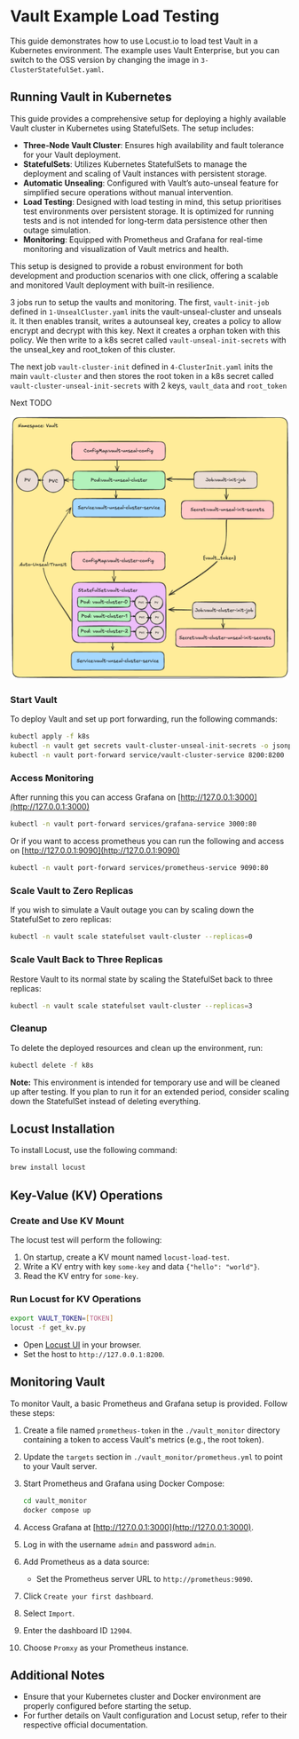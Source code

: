 # Vault Example Load Testing

This guide demonstrates how to use Locust.io to load test Vault in a Kubernetes environment. The example uses Vault Enterprise, but you can switch to the OSS version by changing the image in `3-ClusterStatefulSet.yaml`.


## Running Vault in Kubernetes

This guide provides a comprehensive setup for deploying a highly available Vault cluster in Kubernetes using StatefulSets. The setup includes:

- **Three-Node Vault Cluster**: Ensures high availability and fault tolerance for your Vault deployment.
- **StatefulSets**: Utilizes Kubernetes StatefulSets to manage the deployment and scaling of Vault instances with persistent storage.
- **Automatic Unsealing**: Configured with Vault’s auto-unseal feature for simplified secure operations without manual intervention.
- **Load Testing**: Designed with load testing in mind, this setup prioritises test environments over persistent storage. It is optimized for running tests and is not intended for long-term data persistence other then outage simulation. 
- **Monitoring**: Equipped with Prometheus and Grafana for real-time monitoring and visualization of Vault metrics and health.

This setup is designed to provide a robust environment for both development and production scenarios with one click, offering a scalable and monitored Vault deployment with built-in resilience.

3 jobs run to setup the vaults and monitoring. The first, `vault-init-job` defined in `1-UnsealCluster.yaml` inits the vault-unseal-cluster and unseals it. It then enables transit, writes a autounseal key, creates a policy to allow encrypt and decrypt with this key. Next it creates a orphan token with this policy. We then write to a k8s secret called `vault-unseal-init-secrets` with the unseal_key and root_token of this cluster. 

The next job `vault-cluster-init` defined in `4-ClusterInit.yaml` inits the main `vault-cluster` and then stores the root token in a k8s secret called `vault-cluster-unseal-init-secrets` with 2 keys, `vault_data` and `root_token`

Next TODO

![Kubernetes Architecture](docs/vault-k8s.png)

### Start Vault

To deploy Vault and set up port forwarding, run the following commands:

```bash
kubectl apply -f k8s
kubectl -n vault get secrets vault-cluster-unseal-init-secrets -o jsonpath="{.data.vault_data}" | base64 -d
kubectl -n vault port-forward service/vault-cluster-service 8200:8200
```

### Access Monitoring
After running this you can access Grafana on [http://127.0.0.1:3000](http://127.0.0.1:3000)
```bash
kubectl -n vault port-forward services/grafana-service 3000:80
```

Or if you want to access prometheus you can run the following and access on [http://127.0.0.1:9090](http://127.0.0.1:9090)
```bash
kubectl -n vault port-forward services/prometheus-service 9090:80
```

### Scale Vault to Zero Replicas

If you wish to simulate a Vault outage you can by scaling down the StatefulSet to zero replicas:

```bash
kubectl -n vault scale statefulset vault-cluster --replicas=0
```

### Scale Vault Back to Three Replicas

Restore Vault to its normal state by scaling the StatefulSet back to three replicas:

```bash
kubectl -n vault scale statefulset vault-cluster --replicas=3
```

### Cleanup

To delete the deployed resources and clean up the environment, run:

```bash
kubectl delete -f k8s
```

**Note:** This environment is intended for temporary use and will be cleaned up after testing. If you plan to run it for an extended period, consider scaling down the StatefulSet instead of deleting everything.

## Locust Installation

To install Locust, use the following command:

```bash
brew install locust
```

## Key-Value (KV) Operations

### Create and Use KV Mount
The locust test will perform the following:
1. On startup, create a KV mount named `locust-load-test`.
2. Write a KV entry with key `some-key` and data `{"hello": "world"}`.
3. Read the KV entry for `some-key`.

### Run Locust for KV Operations

```bash
export VAULT_TOKEN=[TOKEN]
locust -f get_kv.py
```

- Open [Locust UI](http://127.0.0.1:8089/) in your browser.
- Set the host to `http://127.0.0.1:8200`.

## Monitoring Vault

To monitor Vault, a basic Prometheus and Grafana setup is provided. Follow these steps:

1. Create a file named `prometheus-token` in the `./vault_monitor` directory containing a token to access Vault's metrics (e.g., the root token).
2. Update the `targets` section in `./vault_monitor/prometheus.yml` to point to your Vault server.
3. Start Prometheus and Grafana using Docker Compose:

    ```bash
    cd vault_monitor
    docker compose up
    ```

4. Access Grafana at [http://127.0.0.1:3000](http://127.0.0.1:3000).
5. Log in with the username `admin` and password `admin`.
6. Add Prometheus as a data source:
   - Set the Prometheus server URL to `http://prometheus:9090`.
7. Click `Create your first dashboard`.
8. Select `Import`.
9. Enter the dashboard ID `12904`.
10. Choose `Promxy` as your Prometheus instance.

## Additional Notes

- Ensure that your Kubernetes cluster and Docker environment are properly configured before starting the setup.
- For further details on Vault configuration and Locust setup, refer to their respective official documentation.
